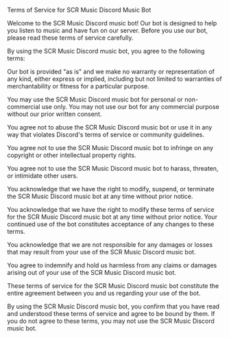 Terms of Service for SCR Music Discord Music Bot

Welcome to the SCR Music Discord music bot! Our bot is designed to help you listen to music and have fun on our server. Before you use our bot, please read these terms of service carefully.

By using the SCR Music Discord music bot, you agree to the following terms:

Our bot is provided "as is" and we make no warranty or representation of any kind, either express or implied, including but not limited to warranties of merchantability or fitness for a particular purpose.

You may use the SCR Music Discord music bot for personal or non-commercial use only. You may not use our bot for any commercial purpose without our prior written consent.

You agree not to abuse the SCR Music Discord music bot or use it in any way that violates Discord's terms of service or community guidelines.

You agree not to use the SCR Music Discord music bot to infringe on any copyright or other intellectual property rights.

You agree not to use the SCR Music Discord music bot to harass, threaten, or intimidate other users.

You acknowledge that we have the right to modify, suspend, or terminate the SCR Music Discord music bot at any time without prior notice.

You acknowledge that we have the right to modify these terms of service for the SCR Music Discord music bot at any time without prior notice. Your continued use of the bot constitutes acceptance of any changes to these terms.

You acknowledge that we are not responsible for any damages or losses that may result from your use of the SCR Music Discord music bot.

You agree to indemnify and hold us harmless from any claims or damages arising out of your use of the SCR Music Discord music bot.

These terms of service for the SCR Music Discord music bot constitute the entire agreement between you and us regarding your use of the bot.

By using the SCR Music Discord music bot, you confirm that you have read and understood these terms of service and agree to be bound by them. If you do not agree to these terms, you may not use the SCR Music Discord music bot.